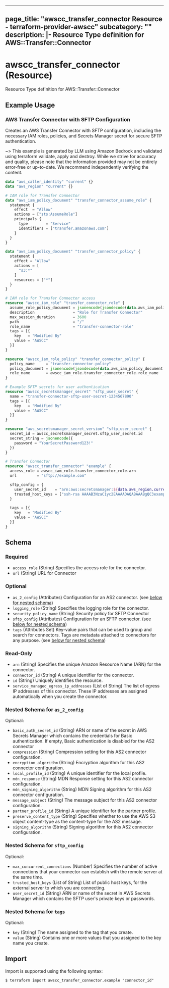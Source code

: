 
---
page_title: "awscc_transfer_connector Resource - terraform-provider-awscc"
subcategory: ""
description: |-
  Resource Type definition for AWS::Transfer::Connector
---

# awscc_transfer_connector (Resource)

Resource Type definition for AWS::Transfer::Connector

## Example Usage

### AWS Transfer Connector with SFTP Configuration

Creates an AWS Transfer Connector with SFTP configuration, including the necessary IAM roles, policies, and Secrets Manager secret for secure SFTP authentication.

~> This example is generated by LLM using Amazon Bedrock and validated using terraform validate, apply and destroy. While we strive for accuracy and quality, please note that the information provided may not be entirely error-free or up-to-date. We recommend independently verifying the content.

```terraform
data "aws_caller_identity" "current" {}
data "aws_region" "current" {}

# IAM role for Transfer Connector
data "aws_iam_policy_document" "transfer_connector_assume_role" {
  statement {
    effect  = "Allow"
    actions = ["sts:AssumeRole"]
    principals {
      type        = "Service"
      identifiers = ["transfer.amazonaws.com"]
    }
  }
}

data "aws_iam_policy_document" "transfer_connector_policy" {
  statement {
    effect = "Allow"
    actions = [
      "s3:*"
    ]
    resources = ["*"]
  }
}

# IAM role for Transfer Connector access
resource "awscc_iam_role" "transfer_connector_role" {
  assume_role_policy_document = jsonencode(jsondecode(data.aws_iam_policy_document.transfer_connector_assume_role.json))
  description                 = "Role for Transfer Connector"
  max_session_duration        = 3600
  path                        = "/"
  role_name                   = "transfer-connector-role"
  tags = [{
    key   = "Modified By"
    value = "AWSCC"
  }]
}

resource "awscc_iam_role_policy" "transfer_connector_policy" {
  policy_name     = "transfer-connector-policy"
  policy_document = jsonencode(jsondecode(data.aws_iam_policy_document.transfer_connector_policy.json))
  role_name       = awscc_iam_role.transfer_connector_role.role_name
}

# Example SFTP secrets for user authentication
resource "awscc_secretsmanager_secret" "sftp_user_secret" {
  name = "transfer-connector-sftp-user-secret-1234567890"
  tags = [{
    key   = "Modified By"
    value = "AWSCC"
  }]
}

resource "aws_secretsmanager_secret_version" "sftp_user_secret" {
  secret_id = awscc_secretsmanager_secret.sftp_user_secret.id
  secret_string = jsonencode({
    password = "YourSecretPassword123!"
  })
}

# Transfer Connector
resource "awscc_transfer_connector" "example" {
  access_role = awscc_iam_role.transfer_connector_role.arn
  url         = "sftp://example.com"

  sftp_config = {
    user_secret_id    = "arn:aws:secretsmanager:${data.aws_region.current.name}:${data.aws_caller_identity.current.account_id}:secret:${awscc_secretsmanager_secret.sftp_user_secret.name}"
    trusted_host_keys = ["ssh-rsa AAAAB3NzaC1yc2EAAAADAQABAAABgQC3example"]
  }

  tags = [{
    key   = "Modified By"
    value = "AWSCC"
  }]
}
```

<!-- schema generated by tfplugindocs -->
## Schema

### Required

- `access_role` (String) Specifies the access role for the connector.
- `url` (String) URL for Connector

### Optional

- `as_2_config` (Attributes) Configuration for an AS2 connector. (see [below for nested schema](#nestedatt--as_2_config))
- `logging_role` (String) Specifies the logging role for the connector.
- `security_policy_name` (String) Security policy for SFTP Connector
- `sftp_config` (Attributes) Configuration for an SFTP connector. (see [below for nested schema](#nestedatt--sftp_config))
- `tags` (Attributes Set) Key-value pairs that can be used to group and search for connectors. Tags are metadata attached to connectors for any purpose. (see [below for nested schema](#nestedatt--tags))

### Read-Only

- `arn` (String) Specifies the unique Amazon Resource Name (ARN) for the connector.
- `connector_id` (String) A unique identifier for the connector.
- `id` (String) Uniquely identifies the resource.
- `service_managed_egress_ip_addresses` (List of String) The list of egress IP addresses of this connector. These IP addresses are assigned automatically when you create the connector.

<a id="nestedatt--as_2_config"></a>
### Nested Schema for `as_2_config`

Optional:

- `basic_auth_secret_id` (String) ARN or name of the secret in AWS Secrets Manager which contains the credentials for Basic authentication. If empty, Basic authentication is disabled for the AS2 connector
- `compression` (String) Compression setting for this AS2 connector configuration.
- `encryption_algorithm` (String) Encryption algorithm for this AS2 connector configuration.
- `local_profile_id` (String) A unique identifier for the local profile.
- `mdn_response` (String) MDN Response setting for this AS2 connector configuration.
- `mdn_signing_algorithm` (String) MDN Signing algorithm for this AS2 connector configuration.
- `message_subject` (String) The message subject for this AS2 connector configuration.
- `partner_profile_id` (String) A unique identifier for the partner profile.
- `preserve_content_type` (String) Specifies whether to use the AWS S3 object content-type as the content-type for the AS2 message.
- `signing_algorithm` (String) Signing algorithm for this AS2 connector configuration.


<a id="nestedatt--sftp_config"></a>
### Nested Schema for `sftp_config`

Optional:

- `max_concurrent_connections` (Number) Specifies the number of active connections that your connector can establish with the remote server at the same time.
- `trusted_host_keys` (List of String) List of public host keys, for the external server to which you are connecting.
- `user_secret_id` (String) ARN or name of the secret in AWS Secrets Manager which contains the SFTP user's private keys or passwords.


<a id="nestedatt--tags"></a>
### Nested Schema for `tags`

Optional:

- `key` (String) The name assigned to the tag that you create.
- `value` (String) Contains one or more values that you assigned to the key name you create.

## Import

Import is supported using the following syntax:

```shell
$ terraform import awscc_transfer_connector.example "connector_id"
```

